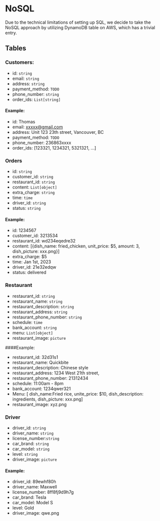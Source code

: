 # NoSQL

Due to the technical limitations of setting up SQL, we decide to take the NoSQL approach by utilizing DynamoDB table on AWS, which has a trivial entry.

## Tables

### Customers:
 - id: `string`
 - email: `string`
 - address: `string`
 - payment_method: `TODO`
 - phone_number: `string`
 - order_ids: `List[string]`

#### Example:
 - id: Thomas
 - email: xxxxx@gmail.com
 - address: Unit 123 23th street, Vancouver, BC
 - payment_method: `TODO`
 - phone_number: 236863xxxx
 - order_ids: [123321, 1234321, 5321321, ...]

 ### Orders
 - id: `string`
 - customer_id: `string`
 - restaurant_id: `string`
 - content: `List[object]`
 - extra_charge: `string`
 - time: `time`
 - driver_id: `string`
 - status: `string`

 #### Example:
 - id: 1234567
 - customer_id: 3213534
 - restaurant_id: wd234eqedre32
 - content: [{dish_name: fried_chicken, unit_price: $5, amount: 3, dish_picture: xxx.png}]
 - extra_charge: $5
 - time: Jan 1st, 2023
 - driver_id: 21e32edqw
 - status: delivered

 ### Restaurant
 - restaurant_id: `string`
 - restaurant_name: `string`
 - restaurant_description: `string`
 - restaurant_address: `string`
 - restaurant_phone_number: `string`
 - schedule: `time`
 - bank_account: `string`
 - menu: `List[object]`
 - restaurant_image: `picture`

 ####Example:
 - restaurant_id: 32d31s1
 - restaurant_name: Quickbite
 - restaurant_description: Chinese style
 - restaurant_address: 1234 West 21th street,
 - restaurant_phone_number: 21312434
 - schedule: 11:00am - 8pm
 - bank_account: 1234qwer321
 - Menu: [ dish_name:Fried rice, unite_price: $10, dish_description: ingredients, dish_picture: xxx.png]
 - restaurant_image: xyz.png

 ### Driver
 - driver_id: `string`
 - driver_name: `string`
 - license_number:`string`
 - car_brand: `string`
 - car_model: `string`
 - level: `string`
 - driver_image: `picture`

 #### Example:
  - driver_id: 89ewhf80h
 - driver_name: Maxwell
 - license_number: 8ff8fj9d9h7g
 - car_brand: Tesla
 - car_model: Model S
 - level: Gold
 - driver_image: qwe.png


